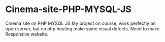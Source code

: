 # Cinema-site-PHP-MYSQL-JS
Cinema site on PHP MYSQL JS
My project on course, work perfectly on open server, but on php hosting make some visual defects. Need to make Responsive  website.
